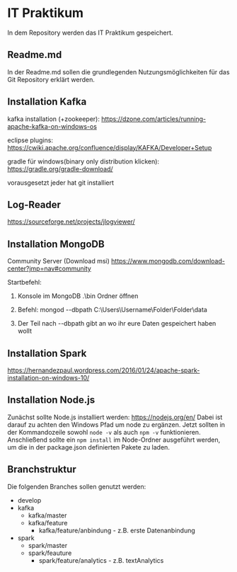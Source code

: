 # IT Praktikum

In dem Repository werden das IT Praktikum gespeichert.

## Readme.md

In der Readme.md sollen die grundlegenden Nutzungsmöglichkeiten für das Git Repository erklärt werden.

## Installation Kafka

kafka installation (+zookeeper):
https://dzone.com/articles/running-apache-kafka-on-windows-os

eclipse plugins:
https://cwiki.apache.org/confluence/display/KAFKA/Developer+Setup

gradle für windows(binary only distribution klicken):
https://gradle.org/gradle-download/ 

vorausgesetzt jeder hat git installiert

## Log-Reader
https://sourceforge.net/projects/jlogviewer/

## Installation MongoDB
Community Server (Download msi)
https://www.mongodb.com/download-center?jmp=nav#community

Startbefehl:

1. Konsole im MongoDB .\bin Ordner öffnen

2. Befehl: mongod --dbpath C:\\Users\Username\Folder\Folder\data

3. Der Teil nach --dbpath gibt an wo ihr eure Daten gespeichert haben wollt

## Installation Spark

https://hernandezpaul.wordpress.com/2016/01/24/apache-spark-installation-on-windows-10/

## Installation Node.js
Zunächst sollte Node.js installiert werden: https://nodejs.org/en/
Dabei ist darauf zu achten den Windows Pfad um node zu ergänzen. Jetzt sollten in der Kommandozeile sowohl `node -v` als auch `npm -v` funktionieren. Anschließend sollte ein `npm install` im Node-Ordner ausgeführt werden, um die in der package.json definierten Pakete zu laden.

## Branchstruktur

Die folgenden Branches sollen genutzt werden:
  - develop 
  - kafka
    - kafka/master
    - kafka/feature
      - kafka/feature/anbindung - z.B. erste Datenanbindung
  - spark
    - spark/master
    - spark/feauture
      - spark/feature/analytics - z.B. textAnalytics


